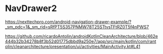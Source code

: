 # NavDrawer2

https://nexttechpro.com/android-navigation-drawer-example/?_sm_pdc=1&_sm_rid=sRfPT5S357PNMW78T25STtvsTFtRZ0T5f4nPWS7


https://github.com/ricardoAntolin/androidKotlinCleanArchitecture/blob/462e444b32b34278b8f3b52d01775dbbd9a250e7/app/src/main/kotlin/com/rantolin/cleanarchitecture/presentation/ui/activities/MainActivity.kt#L41
